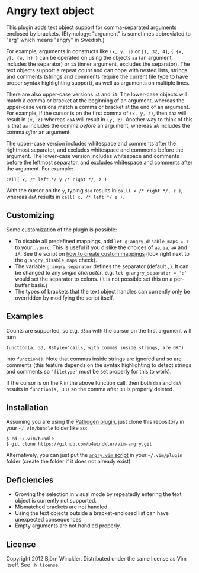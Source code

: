# Angry text object

This plugin adds text object support for comma-separated arguments enclosed by
brackets.  (Etymology: "argument" is sometimes abbreviated to "arg" which
means "angry" in Swedish.)

For example, arguments in constructs like `(x, y, z)` or `[1, 32, 4]`,
`{ {x, y}, {w, h} }` can be operated on using the objects `aa` (an argument,
includes the separator) or `ia` (inner argument, excludes the separator).  The
text objects support a repeat count and can cope with nested lists, strings and
comments (strings and comments require the current file type to have proper
syntax highlighting support), as well as arguments on multiple lines.

There are also upper-case versions `aA` and `iA`.  The lower-case objects will
match a comma or bracket at the beginning of an argument, whereas the
upper-case versions match a comma or bracket at the end of an argument.  For
example, if the cursor is on the first comma of `(x, y, z)`, then `daa` will
result in `(x, z)` whereas `daA` will result in `(y, z)`.  Another way to think
of this is that `aa` includes the comma *before* an argument, whereas `aA`
includes the comma *after* an argument.

The upper-case version includes whitespace and comments after the rightmost
separator, and excludes whitespace and comments before the argument.  The
lower-case version includes whitespace and comments before the leftmost
separator, and excludes whitespace and comments after the argument.  For
example:

    call( x, /* left */ y /* right */, z )

With the cursor on the `y`, typing `daa` results in `call( x /* right */, z )`,
whereas `daA` results in `call( x, /* left */ z )`.

## Customizing

Some customization of the plugin is possible:

-   To disable all predefined mappings, add `let g:angry_disable_maps = 1`
    to your `.vimrc`.  This is useful if you dislike the choices of `aa`, `ia`,
    `aA` and `iA`.  See the script on [how to create custom mappings][plugin]
    (look right next to the `g:angry_disable_maps` check).
-   The variable `g:angry_separator` defines the separator (default `,`).  It
    can be changed to any *single character*, e.g.
    `let g:angry_separator = ':'` would set the separator to colons.
    (It is not possible set this on a per-buffer basis.)
-   The types of brackets that the text object handles can currently only be
    overridden by modifying the script itself.

## Examples

Counts are supported, so e.g. `d3aa` with the cursor on the first argument will
turn

    function(a, 33, Rstyle="calls, with commas inside strings, are OK")

into `function()`.  Note that commas inside strings are ignored and so are
comments (this feature depends on the syntax highlighting to detect strings and
comments so `'filetype'` must be set properly for this to work).

If the cursor is on the `R` in the above function call, then both `daa` and
`daA` results in `function(a, 33)` so the comma after `33` is properly deleted.


## Installation

Assuming you are using the [Pathogen plugin][pathogen], just clone this
repository in your `~/.vim/bundle` folder like so:

```
$ cd ~/.vim/bundle
$ git clone https://github.com/b4winckler/vim-angry.git
```

Alternatively, you can just put the [`angry.vim` script][plugin] in your
`~/.vim/plugin` folder (create the folder if it does not already exist).


## Deficiencies

-   Growing the selection in visual mode by repeatedly entering the text object
    is currently not supported.
-   Mismatched brackets are not handled.
-   Using the text objects outside a bracket-enclosed list can have unexpected
    consequences.
-   Empty arguments are not handled properly.

## License

Copyright 2012 Björn Winckler.  Distributed under the same license as Vim
itself.  See `:h license`.

[plugin]: https://github.com/b4winckler/vim-angry/blob/master/plugin/angry.vim
[pathogen]: https://github.com/tpope/vim-pathogen
